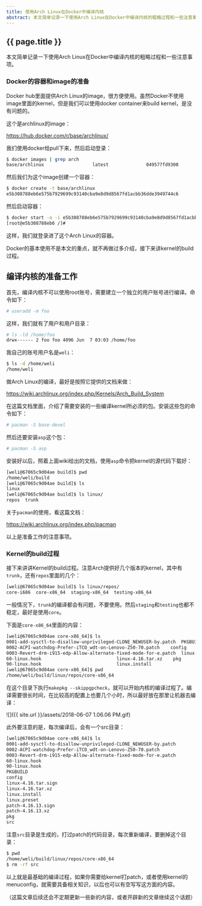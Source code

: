 ```yaml
---
title: 使用Arch Linux在Docker中编译内核
abstract: 本文简单记录一下使用Arch Linux在Docker中编译内核的粗略过程和一些注意事项。
---
```


## {{ page.title }}

本文简单记录一下使用Arch Linux在Docker中编译内核的粗略过程和一些注意事项。

### Docker的容器和image的准备

Docker hub里面提供Arch Linux的image，很方便使用。虽然Docker不使用image里面的kernel，但是我们可以使用docker container来build kernel，是没有问题的。

这个是archlinux的image：

https://hub.docker.com/r/base/archlinux/

我们使用docker给pull下来，然后启动登录：

```bash
$ docker images | grep arch
base/archlinux                  latest              049577fd9308        37 hours ago        460MB
```

然后我们为这个image创建一个容器：

```bash
$ docker create -t base/archlinux
e5b308788eb6e575b7929699c93140cba9e8d9d8567fd1acbb36dde3949744c6
```

然后启动容器：

```bash
$ docker start -a -i e5b308788eb6e575b7929699c93140cba9e8d9d8567fd1acbb36dde3949744c6
[root@e5b308788eb6 /]#
```

这样，我们就登录进了这个Arch Linux的容器。

Docker的基本使用不是本文的重点，就不再做过多介绍，接下来讲kernel的build过程。

## 编译内核的准备工作

首先，编译内核不可以使用root账号，需要建立一个独立的用户账号进行编译。命令如下：

```bash
# useradd -m foo
```

这样，我们就有了用户和用户目录：

```bash
# ls -ld /home/foo
drwx------ 2 foo foo 4096 Jun  7 03:03 /home/foo
```

我自己的账号用户名是`weli`：

```bash
$ ls -d /home/weli
/home/weli
```

做Arch Linux的编译，最好是按照它提供的文档来做：

https://wiki.archlinux.org/index.php/Kernels/Arch_Build_System

在这篇文档里面，介绍了需要安装的一些编译kernel所必须的包。安装这些包的命令如下：

```bash
# pacman -S base-devel
```

然后还要安装`asp`这个包：

```bash
# pacman -S asp
```

安装好以后，照着上面wiki给出的文档，使用`asp`命令把kernel的源代码下载好：

```bash
[weli@67065c9d04ae build]$ pwd
/home/weli/build
[weli@67065c9d04ae build]$ ls
linux
[weli@67065c9d04ae build]$ ls linux/
repos  trunk
```

关于`pacman`的使用，看这篇文档：

https://wiki.archlinux.org/index.php/pacman

以上是准备工作的注意事项。

### Kernel的build过程

接下来讲讲Kernel的build过程。注意Arch提供好几个版本的kernel，其中有`trunk`，还有`repos`里面的几个：

```bash
[weli@67065c9d04ae build]$ ls linux/repos/
core-i686  core-x86_64	staging-x86_64	testing-x86_64
```

一般情况下，`trunk`的编译都会有问题，不要使用。然后`staging`和`testing`也都不稳定，最好是使用`core`。

下面是`core-x86_64`里面的内容：

```bash
[weli@67065c9d04ae core-x86_64]$ ls
0001-add-sysctl-to-disallow-unprivileged-CLONE_NEWUSER-by.patch  PKGBUILD	      linux.preset
0002-ACPI-watchdog-Prefer-iTCO_wdt-on-Lenovo-Z50-70.patch	 config		      patch-4.16.13.sign
0003-Revert-drm-i915-edp-Allow-alternate-fixed-mode-for-e.patch  linux-4.16.tar.sign  patch-4.16.13.xz
60-linux.hook							 linux-4.16.tar.xz    pkg
90-linux.hook							 linux.install
[weli@67065c9d04ae core-x86_64]$ pwd
/home/weli/build/linux/repos/core-x86_64
```

在这个目录下执行`makepkg --skippgpcheck`，就可以开始内核的编译过程了。编译需要很长时间，在比较高的配置上也要几个小时，所以最好放在那里让机器去编译：

![]({{ site.url }}/assets/2018-06-07 1.06.06 PM.gif)

此外要注意的是，每次编译后，会有一个src目录：

```bash
[weli@67065c9d04ae core-x86_64]$ ls
0001-add-sysctl-to-disallow-unprivileged-CLONE_NEWUSER-by.patch
0002-ACPI-watchdog-Prefer-iTCO_wdt-on-Lenovo-Z50-70.patch
0003-Revert-drm-i915-edp-Allow-alternate-fixed-mode-for-e.patch
60-linux.hook
90-linux.hook
PKGBUILD
config
linux-4.16.tar.sign
linux-4.16.tar.xz
linux.install
linux.preset
patch-4.16.13.sign
patch-4.16.13.xz
pkg
src
```

注意`src`目录是生成的，打过patch的代码目录，每次重新编译，要删掉这个目录：

```bash
$ pwd
/home/weli/build/linux/repos/core-x86_64
$ rm -rf src
```

以上就是最基础的编译过程，如果你需要给kernel打patch，或者使用kernel的menuconfig，就需要具备相关知识，以后也可以有空写写这方面的内容。

（这篇文章后续还会不定期更新一些新的内容，或者开辟新的文章继续这个话题）

